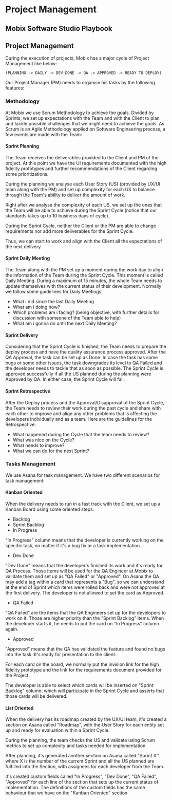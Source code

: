 # Project Management

## Mobix Software Studio Playbook

## Project Management

During the execution of projects, Mobix has a major cycle of Project Management like below:

`(PLANNING -> DAILY -> DEV DONE -> QA -> APPROVED -> READY TO DEPLOY)`

Our Project Manager \(PM\) needs to organise his tasks by the following features:

### Methodology

At Mobix we use Scrum Methodology to achieve the goals. Divided by Sprints, we set up expectations with the Team and with the Client to plan and tackle possible challenges that we might need to achieve the goals. As Scrum is an Agile Methodology applied on Software Engineering process, a few events are made with the Team:

#### Sprint Planning

The Team receives the deliverables provided to the Client and PM of the project. At this point we have the UI requirements documented with the high fidelity prototypes and further recommendations of the Client regarding some prioritizations.

During the planning we analyse each User Story \(US\) \(provided by UX/UI team along with the PM\) and set up complexity for each US to balance through the Team's ability to deliver the amount of work.

Right after we analyse the complexity of each US, we set up the ones that the Team will be able to achieve during the Sprint Cycle \(notice that our standards takes up to 10 business days of cycle\).

During the Sprint Cycle, neither the Client or the PM are able to change requirements nor add more deliverables for the Sprint Cycle.

Thus, we can start to work and align with the Client all the expectations of the next delivery.

#### Sprint Daily Meeting

The Team along with the PM set up a moment during the work day to align the information of the Team during the Sprint Cycle. This moment is called Daily Meeting. During a maximum of 15 minutes, the whole Team needs to update themselves with the current status of their development. Normally we follow some guidelines for Daily Meetings:

* What i did since the last Daily Meeting
* What am i doing now? 
* Which problems am i facing? \(being objective, with further details for discussion with someone of the Team able to help\)
* What am i gonna do until the next Daily Meeting?

#### Sprint Delivery

Considering that the Sprint Cycle is finished, the Team needs to prepare the deploy process and have the quality assurance process approved. After the QA Approval, the task can be set up as Done. In case the task has some bugs or some other issues, the task downgrades its level to QA Failed and the developer needs to tackle that as soon as possible. The Sprint Cycle is approved successfully if all the US planned during the planning were Approved by QA. In either case, the Sprint Cycle will fail.

#### Sprint Retrospective

After the Deploy process and the Approval/Disapproval of the Sprint Cycle, the Team needs to review their work during the past cycle and share with each other to improve and align any other problems that is affecting the developers individually and as a team. Here are the guidelines for the Retrospective:

* What happened during the Cycle that the team needs to review?
* What was nice on the Cycle?
* What needs to improve?
* What we can do for the next Sprint?

### Tasks Management

We use Asana for task management. We have two different scenarios for task management:

#### Kanban Oriented

When the delivery needs to run in a fast track with the Client, we set up a Kanban Board using some oriented steps:

* Backlog
* Sprint Backlog
* In Progress

"In Progress" column means that the developer is currently working on the specific task, no matter if it's a bug fix or a task implementation.

* Dev Done

"Dev Done" means that the developer's finished its work and it's ready for QA Process. Those items will be used for the QA Engineer at Mobix to validate them and set up as "QA Failed" or "Approved". On Asana the QA may add a tag within a card that represents a "Bug", so we can understand at the end of Sprint which items were rolled back and were not approved at the first delivery. The developer is not allowed to set the card as Approved.

* QA Failed

"QA Failed" are the items that the QA Engineers set up for the developers to work on it. Those are higher priority than the "Sprint Backlog" items. When the developer starts it, he needs to put the card on "In Progress" column again.

* Approved

"Approved" means that the QA has validated the feature and found no bugs into the task. It's ready for presentation to the client.

For each card on the board, we normally put the invision link for the high fidelity prototype and the link for the requirements document provided for the Project.

The developer is able to select which cards will be inserted on "Sprint Backlog" column, which will participate in the Sprint Cycle and asserts that those cards will be delivered.

#### List Oriented

When the delivery has its roadmap created by the UX/UI team, it's created a section on Asana called "Roadmap", with the User Story for each entity set up and ready for evaluation within a Sprint Cycle.

During the planning, the team checks the US and validate using Scrum metrics to set up complexity and tasks needed for implementation.

After planning, it's generated another section on Asana called "Sprint X'' where X is the number of the current Sprint and all the US planned are fulfilled into the Section, with assignees for each developer from the Team.

It's created custom fields called "In Progress", "Dev Done", "QA Failed", "Approved" for each line of the section that sets up the current status of implementation. The definitions of the custom fields has the same behaviour that we have on the "Kanban Oriented" section.

